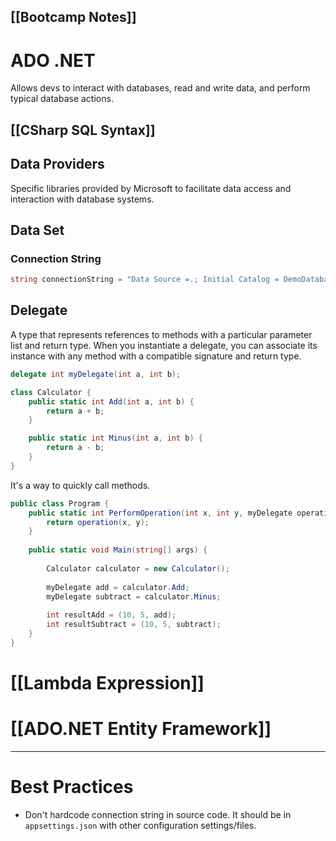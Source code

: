 [[Bootcamp Notes]]
---
# ADO .NET
Allows devs to interact with databases, read and write data, and perform typical database actions.

## [[CSharp SQL Syntax]]
## Data Providers
Specific libraries provided by Microsoft to facilitate data access and interaction with database systems.
## Data Set

### Connection String
```csharp
string connectionString = "Data Source =.; Initial Catalog = DemoDatabase; Integrated Security = True"; 
```

## Delegate
A type that represents references to methods with a particular parameter list and return type. When you instantiate a delegate, you can associate its instance with any method with a compatible signature and return type.

```csharp
delegate int myDelegate(int a, int b);

class Calculator {
	public static int Add(int a, int b) {
		return a + b;
	}

	public static int Minus(int a, int b) {
		return a - b;
	}
}
```

It's a way to quickly call methods.

```csharp
public class Program {
	public static int PerformOperation(int x, int y, myDelegate operation){
		return operation(x, y);
	}
	
	public static void Main(string[] args) {
		
		Calculator calculator = new Calculator();
		
		myDelegate add = calculator.Add;
		myDelegate subtract = calculator.Minus;
		
		int resultAdd = (10, 5, add);
		int resultSubtract = (10, 5, subtract);
	}
}
```

# [[Lambda Expression]]

# [[ADO.NET Entity Framework]]
---
# Best Practices
- Don't hardcode connection string in source code. It should be in `appsettings.json` with other configuration settings/files.
